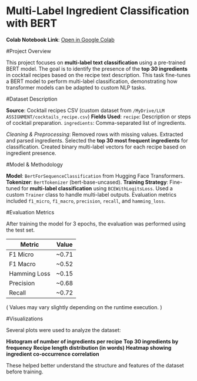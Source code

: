 #  Multi-Label Ingredient Classification with BERT

 **Colab Notebook Link**: [Open in Google Colab](https://colab.research.google.com/drive/1KJmsDEDuxPUk_R7l76fENbQ7LLtXUgrR?usp=sharing)


#Project Overview

This project focuses on **multi-label text classification** using a pre-trained BERT model. 
The goal is to identify the presence of the **top 30 ingredients** in cocktail recipes based on the recipe text description. 
This task fine-tunes a BERT model to perform multi-label classification, demonstrating how transformer models can be adapted to custom NLP tasks.


#Dataset Description

**Source**: Cocktail recipes CSV (custom dataset from `/MyDrive/LLM ASSIGNMENT/cocktails_recipe.csv`)
**Fields Used**:
`recipe`: Description or steps of cocktail preparation.
`ingredients`: Comma-separated list of ingredients.

*Cleaning & Preprocessing*:
Removed rows with missing values.
Extracted and parsed ingredients.
Selected the **top 30 most frequent ingredients** for classification.
Created binary multi-label vectors for each recipe based on ingredient presence.



#Model & Methodology

**Model**: `BertForSequenceClassification` from Hugging Face Transformers.
**Tokenizer**: `BertTokenizer` (bert-base-uncased).
**Training Strategy**:
Fine-tuned for **multi-label classification** using `BCEWithLogitsLoss`.
Used a custom `Trainer` class to handle multi-label outputs.
Evaluation metrics included `f1_micro`, `f1_macro`, `precision`, `recall`, and `hamming_loss`.



#Evaluation Metrics

After training the model for 3 epochs, the evaluation was performed using the test set.

| Metric          | Value  |
|------------------|--------|
| F1 Micro         | ~0.71  |
| F1 Macro         | ~0.52  |
| Hamming Loss     | ~0.15  |
| Precision        | ~0.68  |
| Recall           | ~0.72  |

( Values may vary slightly depending on the runtime execution. )



#Visualizations

Several plots were used to analyze the dataset:

 **Histogram of number of ingredients per recipe**
 **Top 30 ingredients by frequency**
 **Recipe length distribution (in words)**
 **Heatmap showing ingredient co-occurrence correlation**

These helped better understand the structure and features of the dataset before training.



